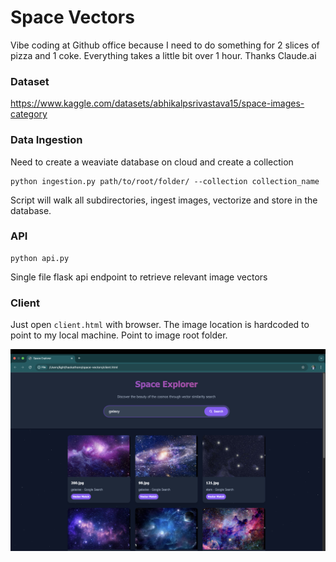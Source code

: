 # Space Vectors

Vibe coding at Github office because I need to do something for 2 slices of pizza and 1 coke. Everything takes a little bit over 1 hour. Thanks Claude.ai

### Dataset
https://www.kaggle.com/datasets/abhikalpsrivastava15/space-images-category

### Data Ingestion
Need to create a weaviate database on cloud and create a collection
```
python ingestion.py path/to/root/folder/ --collection collection_name
```

Script will walk all subdirectories, ingest images, vectorize and store in the database.

### API
```
python api.py
```

Single file flask api endpoint to retrieve relevant image vectors

### Client
Just open `client.html` with browser.
The image location is hardcoded to point to my local machine. Point to image root folder.

![](demo.jpg)
